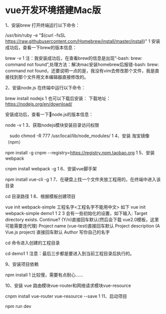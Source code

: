 # vue开发环境搭建Mac版
1、安装brew 
打开终端运行以下命令：

/usr/bin/ruby -e "$(curl -fsSL https://raw.githubusercontent.com/Homebrew/install/master/install)"
1
安装成功后，查看一下brew的版本信息：

brew -v
1
注：我安装成功后，在查看brew的信息是出现”-bash: brew: command not found”,处理方法：解决mac安装homebrew后报错-bash: brew: command not found，还要说明一点的是，我没有vim去修改那个文件，我是直接找到那个文件用文本编辑器直接修改的。

2、安装node.js 
在终端中运行以下命令：

brew install nodejs
1
也可以下载后安装： 
下载地址：https://nodejs.org/en/download/

安装成功后，查看一下node.js的版本信息：

node -v
1
3、获取nodejs模块安装目录访问权限

　sudo chmod -R 777 /usr/local/lib/node_modules/
1
4、安装 淘宝镜像 （npm）

npm install -g cnpm --registry=https://registry.npm.taobao.org
1
5、安装webpack

cnpm install webpack -g
1
6、安装vue脚手架

npm install vue-cli -g
1
7、在硬盘上找一个文件夹放工程用的，在终端中进入该目录

cd 目录路径
1
8、根据模板创建项目

vue init webpack-simple 工程名字<工程名字不能用中文>
如下
vue init webpack-simple demo1
1
2
3
会有一些初始化的设置，如下输入: 
Target directory exists. Continue? (Y/n)直接回车默认(然后会下载 vue2.0模板，这里可能需要连代理) 
Project name (vue-test)直接回车默认 
Project description (A Vue.js project) 直接回车默认 
Author 写你自己的名字

cd 命令进入创建的工程目录

cd demo1
1
注意：最后三步都是要进入到当前工程目录后执行的。

9、安装项目依赖

npm install
1
比较慢，需要有点耐心……

10、安装 vue 路由模块vue-router和网络请求模块vue-resource

cnpm install vue-router vue-resource --save
1
11、启动项目

npm run dev
